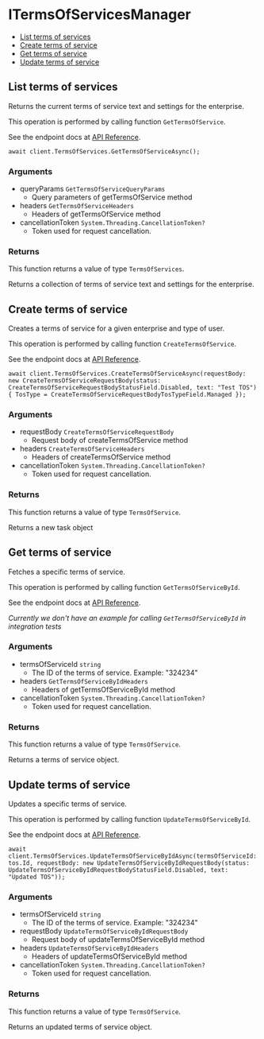 # ITermsOfServicesManager


- [List terms of services](#list-terms-of-services)
- [Create terms of service](#create-terms-of-service)
- [Get terms of service](#get-terms-of-service)
- [Update terms of service](#update-terms-of-service)

## List terms of services

Returns the current terms of service text and settings
for the enterprise.

This operation is performed by calling function `GetTermsOfService`.

See the endpoint docs at
[API Reference](https://developer.box.com/reference/get-terms-of-services/).

<!-- sample get_terms_of_services -->
```
await client.TermsOfServices.GetTermsOfServiceAsync();
```

### Arguments

- queryParams `GetTermsOfServiceQueryParams`
  - Query parameters of getTermsOfService method
- headers `GetTermsOfServiceHeaders`
  - Headers of getTermsOfService method
- cancellationToken `System.Threading.CancellationToken?`
  - Token used for request cancellation.


### Returns

This function returns a value of type `TermsOfServices`.

Returns a collection of terms of service text and settings for the
enterprise.


## Create terms of service

Creates a terms of service for a given enterprise
and type of user.

This operation is performed by calling function `CreateTermsOfService`.

See the endpoint docs at
[API Reference](https://developer.box.com/reference/post-terms-of-services/).

<!-- sample post_terms_of_services -->
```
await client.TermsOfServices.CreateTermsOfServiceAsync(requestBody: new CreateTermsOfServiceRequestBody(status: CreateTermsOfServiceRequestBodyStatusField.Disabled, text: "Test TOS") { TosType = CreateTermsOfServiceRequestBodyTosTypeField.Managed });
```

### Arguments

- requestBody `CreateTermsOfServiceRequestBody`
  - Request body of createTermsOfService method
- headers `CreateTermsOfServiceHeaders`
  - Headers of createTermsOfService method
- cancellationToken `System.Threading.CancellationToken?`
  - Token used for request cancellation.


### Returns

This function returns a value of type `TermsOfService`.

Returns a new task object


## Get terms of service

Fetches a specific terms of service.

This operation is performed by calling function `GetTermsOfServiceById`.

See the endpoint docs at
[API Reference](https://developer.box.com/reference/get-terms-of-services-id/).

*Currently we don't have an example for calling `GetTermsOfServiceById` in integration tests*

### Arguments

- termsOfServiceId `string`
  - The ID of the terms of service. Example: "324234"
- headers `GetTermsOfServiceByIdHeaders`
  - Headers of getTermsOfServiceById method
- cancellationToken `System.Threading.CancellationToken?`
  - Token used for request cancellation.


### Returns

This function returns a value of type `TermsOfService`.

Returns a terms of service object.


## Update terms of service

Updates a specific terms of service.

This operation is performed by calling function `UpdateTermsOfServiceById`.

See the endpoint docs at
[API Reference](https://developer.box.com/reference/put-terms-of-services-id/).

<!-- sample put_terms_of_services_id -->
```
await client.TermsOfServices.UpdateTermsOfServiceByIdAsync(termsOfServiceId: tos.Id, requestBody: new UpdateTermsOfServiceByIdRequestBody(status: UpdateTermsOfServiceByIdRequestBodyStatusField.Disabled, text: "Updated TOS"));
```

### Arguments

- termsOfServiceId `string`
  - The ID of the terms of service. Example: "324234"
- requestBody `UpdateTermsOfServiceByIdRequestBody`
  - Request body of updateTermsOfServiceById method
- headers `UpdateTermsOfServiceByIdHeaders`
  - Headers of updateTermsOfServiceById method
- cancellationToken `System.Threading.CancellationToken?`
  - Token used for request cancellation.


### Returns

This function returns a value of type `TermsOfService`.

Returns an updated terms of service object.



